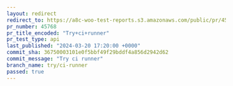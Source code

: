 ```yaml
---
layout: redirect
redirect_to: https://a8c-woo-test-reports.s3.amazonaws.com/public/pr/45768/api/index.html
pr_number: 45768
pr_title_encoded: "Try+ci+runner"
pr_test_type: api
last_published: "2024-03-20 17:20:00 +0000"
commit_sha: 36750003101e0f5bbf49f29bddf4a856d2942d62
commit_message: "Try ci runner"
branch_name: try/ci-runner
passed: true
---
```

